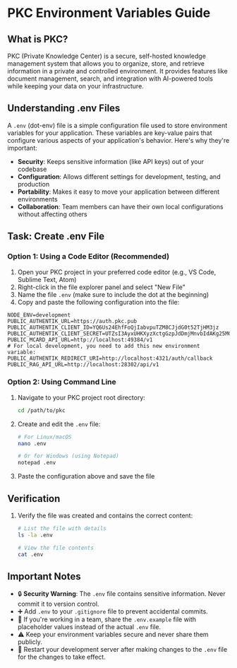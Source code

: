 # PKC Environment Variables Guide

## What is PKC?
PKC (Private Knowledge Center) is a secure, self-hosted knowledge management system that allows you to organize, store, and retrieve information in a private and controlled environment. It provides features like document management, search, and integration with AI-powered tools while keeping your data on your infrastructure.

## Understanding .env Files

A `.env` (dot-env) file is a simple configuration file used to store environment variables for your application. These variables are key-value pairs that configure various aspects of your application's behavior. Here's why they're important:

- **Security**: Keeps sensitive information (like API keys) out of your codebase
- **Configuration**: Allows different settings for development, testing, and production
- **Portability**: Makes it easy to move your application between different environments
- **Collaboration**: Team members can have their own local configurations without affecting others

## Task: Create .env File

### Option 1: Using a Code Editor (Recommended)
1. Open your PKC project in your preferred code editor (e.g., VS Code, Sublime Text, Atom)
2. Right-click in the file explorer panel and select "New File"
3. Name the file `.env` (make sure to include the dot at the beginning)
4. Copy and paste the following configuration into the file:

```env
NODE_ENV=development
PUBLIC_AUTHENTIK_URL=https://auth.pkc.pub
PUBLIC_AUTHENTIK_CLIENT_ID=YQ6Us24EhfFoQjIabvpuTZM8CJjdG0t52TjHM3jz
PUBLIC_AUTHENTIK_CLIENT_SECRET=UTZsI3AyxUHKXyzXctgGzpJdDmjMnvbIdAKg25MC2T6PpMFkuOmwV618MPwD9tdxeuqO0msqVlKArdx5a11hF8AITtXeR72fm7lr4LFxc2frvISI8UYPQt0Scp4Kbva5
PUBLIC_MCARD_API_URL=http://localhost:49384/v1
# For local development, you need to add this new environment variable:
PUBLIC_AUTHENTIK_REDIRECT_URI=http://localhost:4321/auth/callback
PUBLIC_RAG_API_URL=http://localhost:28302/api/v1
```

### Option 2: Using Command Line
1. Navigate to your PKC project root directory:
   ```bash
   cd /path/to/pkc
   ```
2. Create and edit the `.env` file:
   ```bash
   # For Linux/macOS
   nano .env
   
   # Or for Windows (using Notepad)
   notepad .env
   ```
3. Paste the configuration above and save the file

## Verification

1. Verify the file was created and contains the correct content:
   ```bash
   # List the file with details
   ls -la .env
   
   # View the file contents
   cat .env
   ```

## Important Notes

- 🔒 **Security Warning**: The `.env` file contains sensitive information. Never commit it to version control.
- ➕ Add `.env` to your `.gitignore` file to prevent accidental commits.
- 🔄 If you're working in a team, share the `.env.example` file with placeholder values instead of the actual `.env` file.
- ⚠️ Keep your environment variables secure and never share them publicly.
- 🔄 Restart your development server after making changes to the `.env` file for the changes to take effect.
